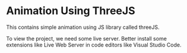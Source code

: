 # Animation Using ThreeJS

This contains simple animation using JS library called threeJS.

To view the project, we need some live server. Better install some extensions like Live Web Server in code editors like
Visual Studio Code.
